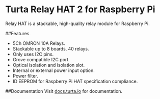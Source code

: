 # Turta Relay HAT 2 for Raspberry Pi
Relay HAT is a stackable, high-quality relay module for Raspberry Pi.

##Features
- 5Ch OMRON 10A Relays.
- Stackable up to 8 boards, 40 relays.
- Only uses I2C pins.
- Grove compatible I2C port.
- Optical isolation and isolation slot.
- Internal or external power input option.
- Power filter.
- ID EEPROM for Raspberry Pi HAT specification compliance.

##Documentation
Visit [docs.turta.io](https://docs.turta.io) for documentation.
